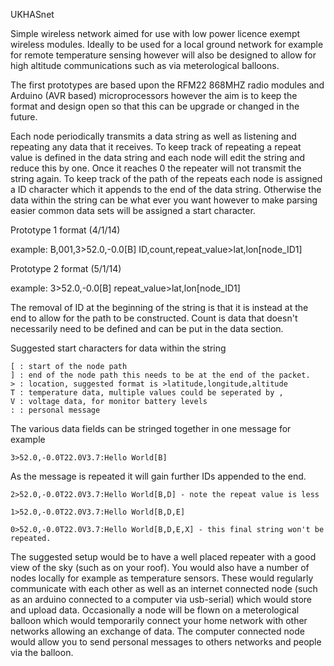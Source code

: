 UKHASnet

Simple wireless network aimed for use with low power licence exempt
wireless modules. Ideally to be used for a local ground network for
example for remote temperature sensing however will also be designed
to allow for high altitude communications such as via meterological
balloons.

The first prototypes are based upon the RFM22 868MHZ radio modules
and Arduino (AVR based) microprocessors however the aim is to keep 
the format and design open so that this can be upgrade or changed in 
the future.

Each node periodically transmits a data string as well as listening
and repeating any data that it receives. To keep track of repeating
a repeat value is defined in the data string and each node will
edit the string and reduce this by one. Once it reaches 0 the
repeater will not transmit the string again. To keep track of the 
path of the repeats each node is assigned a ID character which it
appends to the end of the data string. Otherwise the data within the
string can be what ever you want however to make parsing easier 
common data sets will be assigned a start character.

Prototype 1 format (4/1/14)

example: B,001,3>52.0,-0.0[B]
	ID,count,repeat_value>lat,lon[node_ID1]

Prototype 2 format (5/1/14)

example: 3>52.0,-0.0[B]
	repeat_value>lat,lon[node_ID1]
	
The removal of ID at the beginning of the string is that it is
instead at the end to allow for the path to be constructed. Count 
is data that doesn't necessarily need to be defined and can be 
put in the data section.

Suggested start characters for data within the string

	[ : start of the node path
 	] : end of the node path this needs to be at the end of the packet.
 	> : location, suggested format is >latitude,longitude,altitude
 	T : temperature data, multiple values could be seperated by ,
 	V : voltage data, for monitor battery levels
 	: : personal message

The various data fields can be stringed together in one message for 
example

	3>52.0,-0.0T22.0V3.7:Hello World[B]

As the message is repeated it will gain further IDs appended to the end.

	2>52.0,-0.0T22.0V3.7:Hello World[B,D] - note the repeat value is less

	1>52.0,-0.0T22.0V3.7:Hello World[B,D,E]

	0>52.0,-0.0T22.0V3.7:Hello World[B,D,E,X] - this final string won't be repeated.

The suggested setup would be to have a well placed repeater with a good 
view of the sky (such as on your roof). You would also have a number of 
nodes locally for example as temperature sensors. These would regularly 
communicate with each other as well as an internet connected node (such 
as an arduino connected to a computer via usb-serial) which would store 
and upload data. Occasionally a node will be flown on a meterological 
balloon which would temporarily connect your home network with other 
networks allowing an exchange of data. The computer connected node would 
allow you to send personal messages to others networks and people via the 
balloon.
